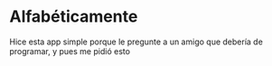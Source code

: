 # Alfabéticamente
Hice esta app simple porque le pregunte a un amigo que debería de programar, y pues me pidió esto
